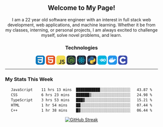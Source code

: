 <section align=center><h1>Welcome to My Page!</h1>
  <p>I am a 22 year old software engineer with an interest in full stack web development, web applications, and machine learning. Whether it be from my classes, interning, or personal projects, I am always excited to challenge myself, solve novel problems, and learn.</p></section>

<section align=center >
  <h3 align=center>Technologies</h3>
  <img align=center display=inline-block width=30px src = "images/CSS.svg">
  <img align=center display=inline-block width=30px src = "images/HTML.svg">
  <img align=center display=inline-block width=30px src = "images/JavaScript.svg">
    <img align=center display=inline-block width=30px src = "images/NodeJS-Dark.svg">
    <img align=center display=inline-block width=30px src = "images/React-Dark.svg">
    <img align=center display=inline-block width=30px src = "images/Python-Dark.svg">
  <img align=center display=inline-block width=30px src= "images/GoLang.svg">
  <img align=center display=inline-block width=30px src = "images/Docker.svg">
  <img align=center display=inline-block width=30px src = "images/C.svg">
  

</section><hr>
<h3 align=left>My Stats This Week</h3>

<section align=center>
  
<!--START_SECTION:waka-->

```txt
JavaScript    11 hrs 13 mins  ███████████░░░░░░░░░░░░░░   43.87 %
CSS           6 hrs 23 mins   ██████▒░░░░░░░░░░░░░░░░░░   24.98 %
TypeScript    3 hrs 53 mins   ███▓░░░░░░░░░░░░░░░░░░░░░   15.21 %
HTML          1 hr 54 mins    ██░░░░░░░░░░░░░░░░░░░░░░░   07.44 %
C++           1 hr 38 mins    █▓░░░░░░░░░░░░░░░░░░░░░░░   06.44 %
```

<!--END_SECTION:waka-->

</section>

<section align=center>
  
[![GitHub Streak](https://streak-stats.demolab.com?user=AliArgonaut&theme=gruvbox-duo)](https://git.io/streak-stats)

</section>
